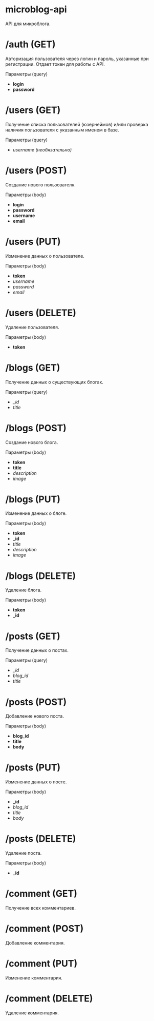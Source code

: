 # microblog-api
API для микроблога.

# /auth (GET)
Авторизация пользователя через логин и пароль, указанные при регистрации. Отдает токен для работы с API.

Параметры (query)
* **login**
* **password**

# /users (GET)
Получение списка пользователей (юзернеймов) и/или проверка наличия пользователя с указанным именем в базе.

Параметры (query)
* *username (необязательно)*

# /users (POST)
Создание нового пользователя.

Параметры (body)
* **login**
* **password**
* **username**
* **email**

# /users (PUT)
Изменение данных о пользователе.

Параметры (body)
* **token**
* *username*
* *password*
* *email*

# /users (DELETE)
Удаление пользователя.

Параметры (body)
* **token**

# /blogs (GET)
Получение данных о существующих блогах.

Параметры (query)
* *_id*
* *title*

# /blogs (POST)
Создание нового блога.

Параметры (body)
* **token**
* **title**
* *description*
* *image*

# /blogs (PUT)
Изменение данных о блоге.

Параметры (body)
* **token**
* **_id**
* *title*
* *description*
* *image*

# /blogs (DELETE)
Удаление блога.

Параметры (body)
* **token**
* **_id**

# /posts (GET)
Получение данных о постах.

Параметры (query)
* *_id*
* *blog_id*
* *title*

# /posts (POST)
Добавление нового поста.

Параметры (body)
* **blog_id**
* **title**
* **body**

# /posts (PUT)
Изменение данных о посте.

Параметры (body)
* **_id**
* *blog_id*
* *title*
* *body*

# /posts (DELETE)
Удаление поста.

Параметры (body)
* **_id**

# /comment (GET)
Получение всех комментариев.

# /comment (POST)
Добавление комментария.

# /comment (PUT)
Изменение комментария.

# /comment (DELETE)
Удаление комментария.
